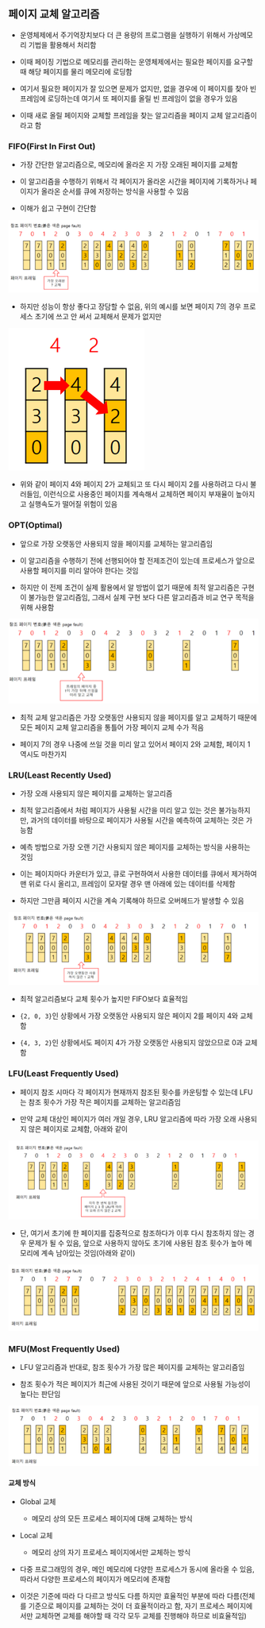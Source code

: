 ## 페이지 교체 알고리즘
- 운영체제에서 주기억장치보다 더 큰 용량의 프로그램을 실행하기 위해서 가상메모리 기법을 활용해서 처리함

- 이때 페이징 기법으로 메모리를 관리하는 운영체제에서는 필요한 페이지를 요구할 때 해당 페이지를 물리 메모리에 로딩함

- 여기서 필요한 페이지가 잘 있으면 문제가 없지만, 없을 경우에 이 페이지를 찾아 빈 프레임에 로딩하는데 여기서 또 페이지를 올릴 빈 프레임이 없을 경우가 있음

- 이때 새로 올릴 페이지와 교체할 프레임을 찾는 알고리즘을 페이지 교체 알고리즘이라고 함

### FIFO(First In First Out)
- 가장 간단한 알고리즘으로, 메모리에 올라온 지 가장 오래된 페이지를 교체함

- 이 알고리즘을 수행하기 위해서 각 페이지가 올라온 시간을 페이지에 기록하거나 페이지가 올라온 순서를 큐에 저장하는 방식을 사용할 수 있음

- 이해가 쉽고 구현이 간단함

![one](/cheewr85/img/OS/thirtyseven.png)

- 하지만 성능이 항상 좋다고 장담할 수 없음, 위의 예시를 보면 페이지 7의 경우 프로세스 초기에 쓰고 안 써서 교체해서 문제가 없지만

![one](/cheewr85/img/OS/thirtyeight.png)

- 위와 같이 페이지 4와 페이지 2가 교체되고 또 다시 페이지 2를 사용하려고 다시 불러들임, 이런식으로 사용중인 페이지를 계속해서 교체하면 페이지 부재율이 높아지고 실행속도가 떨어질 위험이 있음

### OPT(Optimal)
- 앞으로 가장 오랫동안 사용되지 않을 페이지를 교체하는 알고리즘임 

- 이 알고리즘을 수행하기 전에 선행되어야 할 전제조건이 있는데 프로세스가 앞으로 사용할 페이지를 미리 알아야 한다는 것임

- 하지만 이 전제 조건이 실제 활용에서 알 방법이 없기 때문에 최적 알고리즘은 구현이 불가능한 알고리즘임, 그래서 실제 구현 보다 다른 알고리즘과 비교 연구 목적을 위해 사용함

![one](/cheewr85/img/OS/thirtynine.png)

- 최적 교체 알고리즘은 가장 오랫동안 사용되지 않을 페이지를 알고 교체하기 때문에 모든 페이지 교체 알고리즘을 통틀어 가장 페이지 교체 수가 적음

- 페이지 7의 경우 나중에 쓰일 것을 미리 알고 있어서 페이지 2와 교체함, 페이지 1 역시도 마찬가지

### LRU(Least Recently Used)
- 가장 오래 사용되지 않은 페이지를 교체하는 알고리즘

- 최적 알고리즘에서 처럼 페이지가 사용될 시간을 미리 알고 있는 것은 불가능하지만, 과거의 데이터를 바탕으로 페이지가 사용될 시간을 예측하여 교체하는 것은 가능함

- 예측 방법으로 가장 오랜 기간 사용되지 않은 페이지를 교체하는 방식을 사용하는 것임

- 이는 페이지마다 카운터가 있고, 큐로 구현하여서 사용한 데이터를 큐에서 제거하여 맨 위로 다시 올리고, 프레임이 모자랄 경우 맨 아래에 있는 데이터를 삭제함

- 하지만 그만큼 페이지 시간을 계속 기록해야 하므로 오버헤드가 발생할 수 있음

![one](/cheewr85/img/OS/fourty.png)

- 최적 알고리즘보다 교체 횟수가 높지만 FIFO보다 효율적임

- `{2, 0, 3}`인 상황에서 가장 오랫동안 사용되지 않은 페이지 2를 페이지 4와 교체함

- `{4, 3, 2}`인 상황에서도 페이지 4가 가장 오랫동안 사용되지 않았으므로 0과 교체함

### LFU(Least Frequently Used)
- 페이지 참조 시마다 각 페이지가 현재까지 참조된 횟수를 카운팅할 수 있는데 LFU는 참조 횟수가 가장 작은 페이지를 교체하는 알고리즘임

- 만약 교체 대상인 페이지가 여러 개일 경우, LRU 알고리즘에 따라 가장 오래 사용되지 않은 페이지로 교체함, 아래와 같이

![one](/cheewr85/img/OS/fourtyone.png)

- 단, 여기서 초기에 한 페이지를 집중적으로 참조하다가 이후 다시 참조하지 않는 경우 문제가 될 수 있음, 앞으로 사용하지 않아도 초기에 사용된 참조 횟수가 높아 메모리에 계속 남아있는 것임(아래와 같이)

![one](/cheewr85/img/OS/fourtytwo.png)

### MFU(Most Frequently Used)
- LFU 알고리즘과 반대로, 참조 횟수가 가장 많은 페이지를 교체하는 알고리즘임

- 참조 횟수가 적은 페이지가 최근에 사용된 것이기 때문에 앞으로 사용될 가능성이 높다는 판단임

![one](/cheewr85/img/OS/fourtythree.png)

#### 교체 방식
- Global 교체

    - 메모리 상의 모든 프로세스 페이지에 대해 교체하는 방식

- Local 교체

    - 메모리 상의 자기 프로세스 페이지에서만 교체하는 방식

- 다중 프로그래밍의 경우, 메인 메모리에 다양한 프로세스가 동시에 올라올 수 있음, 따라서 다양한 프로세스의 페이지가 메모리에 존재함

- 이것은 기준에 따라 다 다르고 방식도 다름 하지만 효율적인 부분에 따라 다름(전체를 기준으로 페이지를 교체하는 것이 더 효율적이라고 함, 자기 프로세스 페이지에서만 교체하면 교체를 해야할 때 각각 모두 교체를 진행해야 하므로 비효율적임)